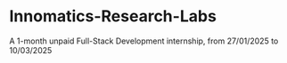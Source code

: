 # Innomatics-Research-Labs
A 1-month unpaid Full-Stack Development internship, from 27/01/2025 to 10/03/2025
